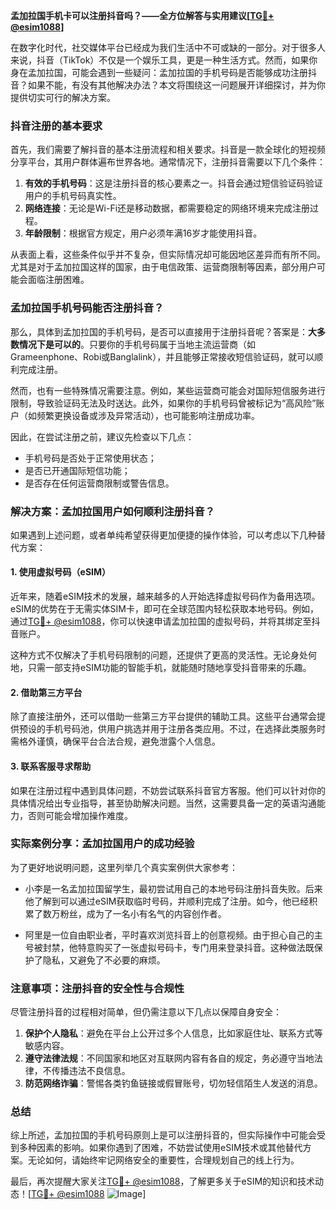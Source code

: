 **孟加拉国手机卡可以注册抖音吗？——全方位解答与实用建议[[TG💪+ @esim1088](https://t.me/s/esim1088)]**

在数字化时代，社交媒体平台已经成为我们生活中不可或缺的一部分。对于很多人来说，抖音（TikTok）不仅是一个娱乐工具，更是一种生活方式。然而，如果你身在孟加拉国，可能会遇到一些疑问：孟加拉国的手机号码是否能够成功注册抖音？如果不能，有没有其他解决办法？本文将围绕这一问题展开详细探讨，并为你提供切实可行的解决方案。

### 抖音注册的基本要求

首先，我们需要了解抖音的基本注册流程和相关要求。抖音是一款全球化的短视频分享平台，其用户群体遍布世界各地。通常情况下，注册抖音需要以下几个条件：

1. **有效的手机号码**：这是注册抖音的核心要素之一。抖音会通过短信验证码验证用户的手机号码真实性。
2. **网络连接**：无论是Wi-Fi还是移动数据，都需要稳定的网络环境来完成注册过程。
3. **年龄限制**：根据官方规定，用户必须年满16岁才能使用抖音。

从表面上看，这些条件似乎并不复杂，但实际情况却可能因地区差异而有所不同。尤其是对于孟加拉国这样的国家，由于电信政策、运营商限制等因素，部分用户可能会面临注册困难。

### 孟加拉国手机号码能否注册抖音？

那么，具体到孟加拉国的手机号码，是否可以直接用于注册抖音呢？答案是：**大多数情况下是可以的**。只要你的手机号码属于当地主流运营商（如Grameenphone、Robi或Banglalink），并且能够正常接收短信验证码，就可以顺利完成注册。

然而，也有一些特殊情况需要注意。例如，某些运营商可能会对国际短信服务进行限制，导致验证码无法及时送达。此外，如果你的手机号码曾被标记为“高风险”账户（如频繁更换设备或涉及异常活动），也可能影响注册成功率。

因此，在尝试注册之前，建议先检查以下几点：
- 手机号码是否处于正常使用状态；
- 是否已开通国际短信功能；
- 是否存在任何运营商限制或警告信息。

### 解决方案：孟加拉国用户如何顺利注册抖音？

如果遇到上述问题，或者单纯希望获得更加便捷的操作体验，可以考虑以下几种替代方案：

#### 1. 使用虚拟号码（eSIM）
近年来，随着eSIM技术的发展，越来越多的人开始选择虚拟号码作为备用选项。eSIM的优势在于无需实体SIM卡，即可在全球范围内轻松获取本地号码。例如，通过[TG💪+ @esim1088](https://t.me/s/esim1088)，你可以快速申请孟加拉国的虚拟号码，并将其绑定至抖音账户。

这种方式不仅解决了手机号码限制的问题，还提供了更高的灵活性。无论身处何地，只需一部支持eSIM功能的智能手机，就能随时随地享受抖音带来的乐趣。

#### 2. 借助第三方平台
除了直接注册外，还可以借助一些第三方平台提供的辅助工具。这些平台通常会提供预设的手机号码池，供用户挑选并用于注册各类应用。不过，在选择此类服务时需格外谨慎，确保平台合法合规，避免泄露个人信息。

#### 3. 联系客服寻求帮助
如果在注册过程中遇到具体问题，不妨尝试联系抖音官方客服。他们可以针对你的具体情况给出专业指导，甚至协助解决问题。当然，这需要具备一定的英语沟通能力，否则可能会增加操作难度。

### 实际案例分享：孟加拉国用户的成功经验

为了更好地说明问题，这里列举几个真实案例供大家参考：

- 小李是一名孟加拉国留学生，最初尝试用自己的本地号码注册抖音失败。后来他了解到可以通过eSIM获取临时号码，并顺利完成了注册。如今，他已经积累了数万粉丝，成为了一名小有名气的内容创作者。
  
- 阿里是一位自由职业者，平时喜欢浏览抖音上的创意视频。由于担心自己的主号被封禁，他特意购买了一张虚拟号码卡，专门用来登录抖音。这种做法既保护了隐私，又避免了不必要的麻烦。

### 注意事项：注册抖音的安全性与合规性

尽管注册抖音的过程相对简单，但仍需注意以下几点以保障自身安全：

1. **保护个人隐私**：避免在平台上公开过多个人信息，比如家庭住址、联系方式等敏感内容。
2. **遵守法律法规**：不同国家和地区对互联网内容有各自的规定，务必遵守当地法律，不传播违法不良信息。
3. **防范网络诈骗**：警惕各类钓鱼链接或假冒账号，切勿轻信陌生人发送的消息。

### 总结

综上所述，孟加拉国的手机号码原则上是可以注册抖音的，但实际操作中可能会受到多种因素的影响。如果你遇到了困难，不妨尝试使用eSIM技术或其他替代方案。无论如何，请始终牢记网络安全的重要性，合理规划自己的线上行为。

最后，再次提醒大家关注[TG💪+ @esim1088](https://t.me/s/esim1088)，了解更多关于eSIM的知识和技术动态！[[TG💪+ @esim1088](https://t.me/s/esim1088) ![Image](https://i.postimg.cc/4NQfJmqS/Snipaste-2025-05-13-00-14-12.png)]
